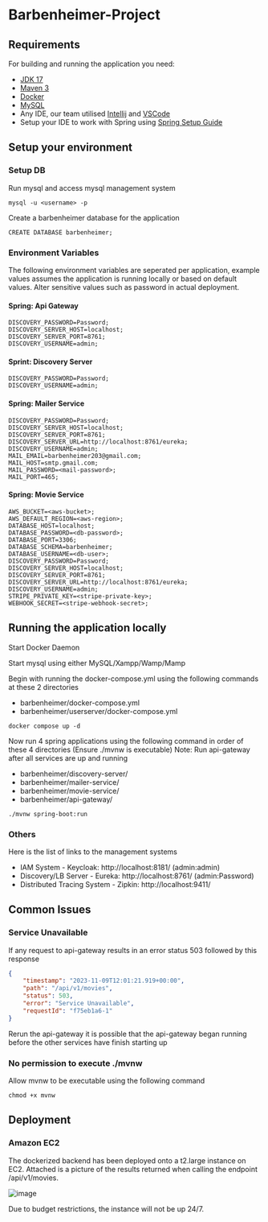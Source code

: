 # Barbenheimer-Project



## Requirements

For building and running the application you need:

- [JDK 17](https://www.oracle.com/java/technologies/javase/jdk17-archive-downloads.html)
- [Maven 3](https://maven.apache.org)
- [Docker](https://docs.docker.com/get-docker/)
- [MySQL](https://dev.mysql.com/downloads/mysql/) 
- Any IDE, our team utilised [Intellij](https://www.jetbrains.com/idea/) and [VSCode](https://code.visualstudio.com/)
- Setup your IDE to work with Spring using [Spring Setup Guide](https://spring.io/guides/gs/spring-boot/)

## Setup your environment
 

### Setup DB
Run mysql and access mysql management system
```shell
mysql -u <username> -p
```
Create a barbenheimer database for the application
```mysql
CREATE DATABASE barbenheimer;
```

### Environment Variables

The following environment variables are seperated per application, example values assumes the application is running locally or based on default values.
Alter sensitive values such as password in actual deployment. 
#### Spring: Api Gateway
```shell
DISCOVERY_PASSWORD=Password;
DISCOVERY_SERVER_HOST=localhost;
DISCOVERY_SERVER_PORT=8761;
DISCOVERY_USERNAME=admin;
```

#### Sprint: Discovery Server
```shell
DISCOVERY_PASSWORD=Password;
DISCOVERY_USERNAME=admin;
```

#### Spring: Mailer Service
```shell
DISCOVERY_PASSWORD=Password;
DISCOVERY_SERVER_HOST=localhost;
DISCOVERY_SERVER_PORT=8761;
DISCOVERY_SERVER_URL=http://localhost:8761/eureka;
DISCOVERY_USERNAME=admin;
MAIL_EMAIL=barbenheimer203@gmail.com;
MAIL_HOST=smtp.gmail.com;
MAIL_PASSWORD=<mail-password>;
MAIL_PORT=465;
```

#### Spring: Movie Service
```shell
AWS_BUCKET=<aws-bucket>;
AWS_DEFAULT_REGION=<aws-region>;
DATABASE_HOST=localhost;
DATABASE_PASSWORD=<db-password>;
DATABASE_PORT=3306;
DATABASE_SCHEMA=barbenheimer;
DATABASE_USERNAME=<db-user>;
DISCOVERY_PASSWORD=Password;
DISCOVERY_SERVER_HOST=localhost;
DISCOVERY_SERVER_PORT=8761;
DISCOVERY_SERVER_URL=http://localhost:8761/eureka;
DISCOVERY_USERNAME=admin;
STRIPE_PRIVATE_KEY=<stripe-private-key>;
WEBHOOK_SECRET=<stripe-webhook-secret>;
```


## Running the application locally

Start Docker Daemon

Start mysql using either MySQL/Xampp/Wamp/Mamp

Begin with running the docker-compose.yml using the following commands at these 2 directories
- barbenheimer/docker-compose.yml
- barbenheimer/userserver/docker-compose.yml
```shell
docker compose up -d
```

Now run 4 spring applications using the following command in order of these 4 directories (Ensure ./mvnw is executable)
Note: Run api-gateway after all services are up and running
- barbenheimer/discovery-server/
- barbenheimer/mailer-service/
- barbenheimer/movie-service/
- barbenheimer/api-gateway/
```shell
./mvnw spring-boot:run
```

### Others

Here is the list of links to the management systems
- IAM System - Keycloak: http://localhost:8181/ (admin:admin)
- Discovery/LB Server - Eureka: http://localhost:8761/ (admin:Password)
- Distributed Tracing System - Zipkin: http://localhost:9411/


## Common Issues

### Service Unavailable
If any request to api-gateway results in an error status 503 followed by this response
```json
{
    "timestamp": "2023-11-09T12:01:21.919+00:00",
    "path": "/api/v1/movies",
    "status": 503,
    "error": "Service Unavailable",
    "requestId": "f75eb1a6-1"
}
```
Rerun the api-gateway it is possible that the api-gateway began running before the other services have finish starting up

### No permission to execute ./mvnw
Allow mvnw to be executable using the following command
```shell
chmod +x mvnw
```

## Deployment

### Amazon EC2
The dockerized backend has been deployed onto a t2.large instance on EC2. Attached is a picture of the results returned when calling the endpoint /api/v1/movies.

![image](https://github.com/EddyEhhh/barbenheimer-backend/assets/120258509/1a80bc58-3eec-46f9-9055-8c455538491a)

Due to budget restrictions, the instance will not be up 24/7. 
